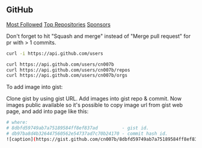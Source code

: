 GitHub
-

[Most Followed](https://github.com/search?utf8=%E2%9C%93&q=followers%3A%3E%3D10000&type=Users)
[Top Repositories](https://github.com/search?q=stars:%3E1&s=stars&type=Repositories)
[Sponsors](https://help.github.com/en/github/supporting-the-open-source-community-with-github-sponsors/about-github-sponsors)

Don't forget to hit "Squash and merge" instead of "Merge pull request" for pr with > 1 commits.

````bash
curl -i https://api.github.com/users

curl https://api.github.com/users/cn007b
curl https://api.github.com/users/cn007b/repos
curl https://api.github.com/users/cn007b/orgs
````

To add image into gist:

Clone gist by using gist URL.
Add images into gist repo & commit.
Now images public available so it's possible to copy image url from gist web page,
and add into page like this:

````sh
# where:
# 8dbfd59749ab7a75189584ff8ef837ad         - gist id.
# db97ba8d4b326447560562e54737ad7c70b24170 - commit hash id.
![caption](https://gist.github.com/cn007b/8dbfd59749ab7a75189584ff8ef837ad/raw/db97ba8d4b326447560562e54737ad7c70b24170/1.png)
````
